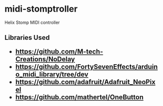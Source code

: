 # midi-stomptroller
Helix Stomp MIDI controller

<h2>Libraries Used

- https://github.com/M-tech-Creations/NoDelay
- https://github.com/FortySevenEffects/arduino_midi_library/tree/dev
- https://github.com/adafruit/Adafruit_NeoPixel
- https://github.com/mathertel/OneButton

